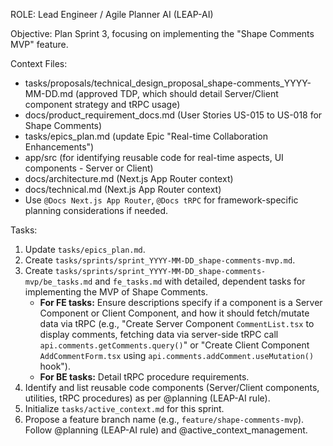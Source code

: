 ROLE: Lead Engineer / Agile Planner AI (LEAP-AI)

Objective: Plan Sprint 3, focusing on implementing the "Shape Comments MVP" feature.

Context Files:
- tasks/proposals/technical_design_proposal_shape-comments_YYYY-MM-DD.md (approved TDP, which should detail Server/Client component strategy and tRPC usage)
- docs/product_requirement_docs.md (User Stories US-015 to US-018 for Shape Comments)
- tasks/epics_plan.md (update Epic "Real-time Collaboration Enhancements")
- app/src (for identifying reusable code for real-time aspects, UI components - Server or Client)
- docs/architecture.md (Next.js App Router context)
- docs/technical.md (Next.js App Router context)
- Use `@Docs Next.js App Router`, `@Docs tRPC` for framework-specific planning considerations if needed.

Tasks:
1.  Update `tasks/epics_plan.md`.
2.  Create `tasks/sprints/sprint_YYYY-MM-DD_shape-comments-mvp.md`.
3.  Create `tasks/sprints/sprint_YYYY-MM-DD_shape-comments-mvp/be_tasks.md` and `fe_tasks.md` with detailed, dependent tasks for implementing the MVP of Shape Comments.
    *   **For FE tasks:** Ensure descriptions specify if a component is a Server Component or Client Component, and how it should fetch/mutate data via tRPC (e.g., "Create Server Component `CommentList.tsx` to display comments, fetching data via server-side tRPC call `api.comments.getComments.query()`" or "Create Client Component `AddCommentForm.tsx` using `api.comments.addComment.useMutation()` hook").
    *   **For BE tasks:** Detail tRPC procedure requirements.
4.  Identify and list reusable code components (Server/Client components, utilities, tRPC procedures) as per @planning (LEAP-AI rule).
5.  Initialize `tasks/active_context.md` for this sprint.
6.  Propose a feature branch name (e.g., `feature/shape-comments-mvp`).
Follow @planning (LEAP-AI rule) and @active_context_management.